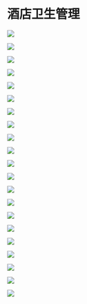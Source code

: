 # 酒店卫生管理

![](../.gitbook/assets/image%20%28420%29.png)

![](../.gitbook/assets/image%20%28866%29.png)

![](../.gitbook/assets/image%20%28856%29.png)

![](../.gitbook/assets/image%20%28743%29.png)

![](../.gitbook/assets/image%20%28490%29.png)

![](../.gitbook/assets/image%20%28108%29.png)

![](../.gitbook/assets/image%20%281109%29.png)

![](../.gitbook/assets/image%20%28244%29.png)

![](../.gitbook/assets/image%20%2897%29.png)

![](../.gitbook/assets/image%20%28745%29.png)

![](../.gitbook/assets/image%20%28661%29.png)

![](../.gitbook/assets/image%20%2811%29.png)

![](../.gitbook/assets/image%20%28809%29.png)

![](../.gitbook/assets/image%20%28382%29.png)

![](../.gitbook/assets/image%20%281063%29.png)

![](../.gitbook/assets/image%20%281035%29.png)

![](../.gitbook/assets/image%20%28390%29.png)

![](../.gitbook/assets/image%20%2879%29.png)

![](../.gitbook/assets/image%20%28364%29.png)

![](../.gitbook/assets/image%20%28165%29.png)

![](../.gitbook/assets/image%20%28957%29.png)

